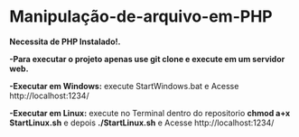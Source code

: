 # Manipulação-de-arquivo-em-PHP
**Necessita de PHP Instalado!.**

**-Para executar o projeto apenas use git clone e execute em um servidor web.**

**-Executar em Windows:** execute StartWindows.bat e Acesse http://localhost:1234/

**-Executar em Linux:** execute no Terminal dentro do repositorio **chmod a+x StartLinux.sh** e depois **./StartLinux.sh** e Acesse http://localhost:1234/

